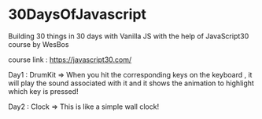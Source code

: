 # 30DaysOfJavascript
Building 30 things in 30 days with Vanilla JS with the help of JavaScript30 course by WesBos

course link : https://javascript30.com/

Day1 : DrumKit =>
When you hit the corresponding keys on the keyboard , it will play the sound associated with it and it shows the animation to highlight which key is pressed!

Day2 : Clock  => This is like a simple wall clock!
